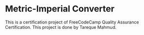 # Metric-Imperial Converter

This is a certification project of FreeCodeCamp Quality Assurance Certification. This project is done by Tareque Mahmud.
